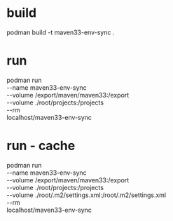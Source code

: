 # build
podman build -t maven33-env-sync .

# run
podman run \
--name maven33-env-sync \
--volume /export/maven/maven33:/export \
--volume ./root/projects:/projects \
--rm \
localhost/maven33-env-sync

# run - cache
podman run \
--name maven33-env-sync \
--volume /export/maven/maven33:/export \
--volume ./root/projects:/projects \
--volume ./root/.m2/settings.xml:/root/.m2/settings.xml \
--rm \
localhost/maven33-env-sync
